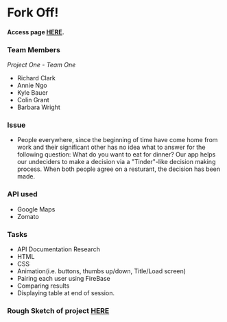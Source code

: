 # Fork Off!
#### Access page [HERE](https://kylecom2000.github.io/TeamOne-ProjectOne/).

### Team Members
*Project One - Team One*
* Richard Clark
* Annie Ngo
* Kyle Bauer
* Colin Grant
* Barbara Wright

### Issue
* People everywhere, since the beginning of time have come home from work and their significant other has no idea what to answer for the following question: What do you want to eat for dinner?  Our app helps our undeciders to make a decision via a "Tinder"-like decision making process. When both people agree on a resturant, the decision has been made.

### API used
* Google Maps
* Zomato

### Tasks
* API Documentation Research
* HTML 
* CSS
* Animation(i.e. buttons, thumbs up/down, Title/Load screen)
* Pairing each user using FireBase
* Comparing results
* Displaying table at end of session.

### Rough Sketch of project [HERE](assets/images/RoughDraft.JPG)
